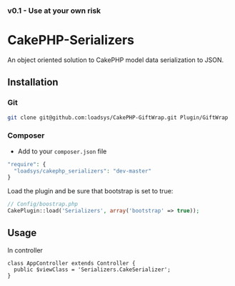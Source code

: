 ### v0.1 - Use at your own risk

# CakePHP-Serializers

An object oriented solution to CakePHP model data serialization to JSON.

## Installation


### Git ###

``` bash
git clone git@github.com:loadsys/CakePHP-GiftWrap.git Plugin/GiftWrap
```

### Composer ###

* Add to your `composer.json` file

``` php
"require": {
  "loadsys/cakephp_serializers": "dev-master"
}
```

Load the plugin and be sure that bootstrap is set to true:

``` php
// Config/boostrap.php
CakePlugin::load('Serializers', array('bootstrap' => true));
```

## Usage

In controller

```
class AppController extends Controller {
  public $viewClass = 'Serializers.CakeSerializer';
}
```

